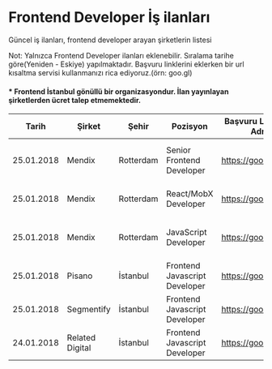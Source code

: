 # Frontend Developer İş ilanları
Güncel iş ilanları, frontend developer arayan şirketlerin listesi

Not: Yalnızca Frontend Developer ilanları eklenebilir. Sıralama tarihe göre(Yeniden - Eskiye) yapılmaktadır. Başvuru linklerini eklerken bir url kısaltma servisi kullanmanızı rica ediyoruz.(örn: goo.gl)

#### * Frontend İstanbul gönüllü bir organizasyondur. İlan yayınlayan şirketlerden ücret talep etmemektedir.


|Tarih      | Şirket        | Şehir      | Pozisyon   | Başvuru Linki / Mail Adresi        | Dil/Teknoloji   |
|-----------|---------------|------------|-------------------------------|-----------------|-----------------|
| 25.01.2018 | Mendix | Rotterdam | Senior Frontend Developer | https://goo.gl/5bFvZC | JavaScript, TypeScript, HTML5, CSS3 |
| 25.01.2018 | Mendix | Rotterdam | React/MobX Developer | https://goo.gl/4ukrAH | JavaScript, TypeScript, React, MobX |
| 25.01.2018 | Mendix | Rotterdam | JavaScript Developer | https://goo.gl/n9Z87t | JavaScript, TypeScript, HTML5, CSS3 |
| 25.01.2018 | Pisano | İstanbul | Frontend Javascript Developer | https://goo.gl/sMkjUi | HTML, CSS, Javascript |
| 25.01.2018 | Segmentify | İstanbul | Frontend Javascript Developer | https://goo.gl/oBdVRi | HTML, CSS, Javascript |
| 24.01.2018 | Related Digital | İstanbul | Frontend Javascript Developer | https://goo.gl/sxdQ2u | HTML, CSS, Javascript, Push, GTM |
